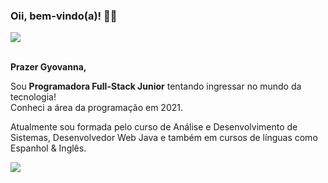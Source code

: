<h3>Oii, bem-vindo(a)! 👋🏻</h3>
<div>
        <p>
          <img src="https://github-readme-stats.vercel.app/api?username=glsanto-s&show_icons=true&theme=transparent" > <br/><br/>
        </p>
        <strong>Prazer Gyovanna,</strong>
        <p>Sou <strong>Programadora Full-Stack Junior</strong> tentando ingressar no mundo da tecnologia!
                <br> Conheci a área da programação em 2021.</p> 
        <p>Atualmente sou formada pelo curso de Análise e Desenvolvimento de Sistemas, Desenvolvedor Web Java e também em cursos de línguas como Espanhol & Inglês.</p>
       <a href="https://www.linkedin.com/in/gyovannalimadossantos/">
                <img src="https://img.shields.io/badge/LinkedIn-0077B5?style=for-the-badge&logo=linkedin&logoColor=white">
        </a>

              
</div>
